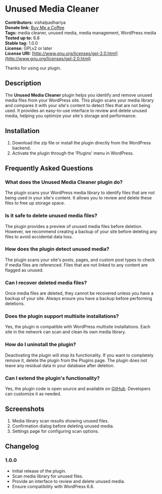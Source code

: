# Unused Media Cleaner

**Contributors:** vishalpadhariya  
**Donate link:** [Buy Me a Coffee](https://buymeacoffee.com/vishalpadhariya)  
**Tags:** media cleaner, unused media, media management, WordPress media  
**Tested up to:** 6.8  
**Stable tag:** 1.0.0  
**License:** GPLv2 or later  
**License URI:** [http://www.gnu.org/licenses/gpl-2.0.html](http://www.gnu.org/licenses/gpl-2.0.html)  

Thanks for using our plugin.

## Description

The **Unused Media Cleaner** plugin helps you identify and remove unused media files from your WordPress site. This plugin scans your media library and compares it with your site's content to detect files that are not being used. It provides an easy-to-use interface to review and delete unused media, helping you optimize your site's storage and performance.

## Installation

1. Download the zip file or install the plugin directly from the WordPress backend.
2. Activate the plugin through the 'Plugins' menu in WordPress.

## Frequently Asked Questions

### What does the Unused Media Cleaner plugin do?

The plugin scans your WordPress media library to identify files that are not being used in your site's content. It allows you to review and delete these files to free up storage space.

### Is it safe to delete unused media files?

The plugin provides a preview of unused media files before deletion. However, we recommend creating a backup of your site before deleting any files to avoid accidental data loss.

### How does the plugin detect unused media?

The plugin scans your site's posts, pages, and custom post types to check if media files are referenced. Files that are not linked to any content are flagged as unused.

### Can I recover deleted media files?

Once media files are deleted, they cannot be recovered unless you have a backup of your site. Always ensure you have a backup before performing deletions.

### Does the plugin support multisite installations?

Yes, the plugin is compatible with WordPress multisite installations. Each site in the network can scan and clean its own media library.

### How do I uninstall the plugin?

Deactivating the plugin will stop its functionality. If you want to completely remove it, delete the plugin from the Plugins page. The plugin does not leave any residual data in your database after deletion.

### Can I extend the plugin's functionality?

Yes, the plugin code is open source and available on [GitHub](https://github.com/vishalpadhariya/unused-media-cleaner). Developers can customize it as needed.

## Screenshots

1. Media library scan results showing unused files.
2. Confirmation dialog before deleting unused media.
3. Settings page for configuring scan options.

## Changelog

### 1.0.0
- Initial release of the plugin.
- Scan media library for unused files.
- Provide an interface to review and delete unused media.
- Ensure compatibility with WordPress 6.8.
